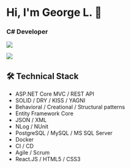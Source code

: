 # Hi, I'm George L. 👋
### C# Developer

<p>
       <a href="https://t.me/GeorgeLofenfeld">
              <img src="https://img.shields.io/badge/Telegram-2CA5E0?style=for-the-badge&logo=telegram&logoColor=white"/>
       </a>
</p>
<p>
       <a href='mailto:georgelofenfeld@gmail.com'>
              <img src="https://img.shields.io/badge/Gmail-D14836?style=for-the-badge&logo=gmail&logoColor=white"/>
       </a>
</p>

## 🛠 Technical Stack
* ASP.NET Core MVC / REST API
* SOLID / DRY / KISS / YAGNI
* Behavioral / Creational / Structural
patterns
* Entity Framework Core
* JSON / XML
* NLog / NUnit
* PostgreSQL / MySQL / MS SQL Server
* Docker
* CI / CD
* Agile / Scrum
* React.JS / HTML5 / CSS3
